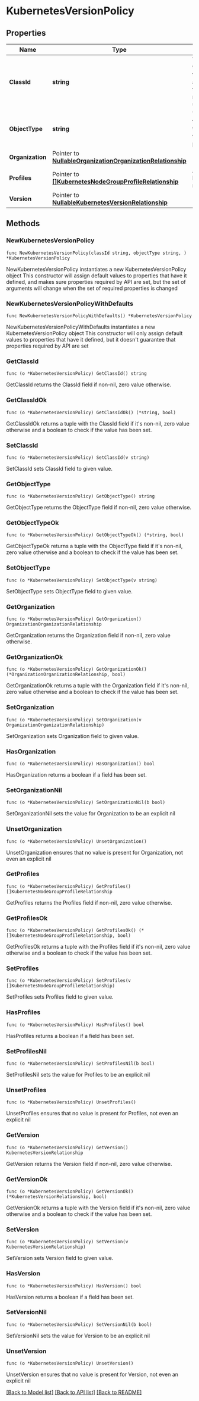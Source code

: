 # KubernetesVersionPolicy

## Properties

Name | Type | Description | Notes
------------ | ------------- | ------------- | -------------
**ClassId** | **string** | The fully-qualified name of the instantiated, concrete type. This property is used as a discriminator to identify the type of the payload when marshaling and unmarshaling data. | [default to "kubernetes.VersionPolicy"]
**ObjectType** | **string** | The fully-qualified name of the instantiated, concrete type. The value should be the same as the &#39;ClassId&#39; property. | [default to "kubernetes.VersionPolicy"]
**Organization** | Pointer to [**NullableOrganizationOrganizationRelationship**](OrganizationOrganizationRelationship.md) |  | [optional] 
**Profiles** | Pointer to [**[]KubernetesNodeGroupProfileRelationship**](KubernetesNodeGroupProfileRelationship.md) | An array of relationships to kubernetesNodeGroupProfile resources. | [optional] 
**Version** | Pointer to [**NullableKubernetesVersionRelationship**](KubernetesVersionRelationship.md) |  | [optional] 

## Methods

### NewKubernetesVersionPolicy

`func NewKubernetesVersionPolicy(classId string, objectType string, ) *KubernetesVersionPolicy`

NewKubernetesVersionPolicy instantiates a new KubernetesVersionPolicy object
This constructor will assign default values to properties that have it defined,
and makes sure properties required by API are set, but the set of arguments
will change when the set of required properties is changed

### NewKubernetesVersionPolicyWithDefaults

`func NewKubernetesVersionPolicyWithDefaults() *KubernetesVersionPolicy`

NewKubernetesVersionPolicyWithDefaults instantiates a new KubernetesVersionPolicy object
This constructor will only assign default values to properties that have it defined,
but it doesn't guarantee that properties required by API are set

### GetClassId

`func (o *KubernetesVersionPolicy) GetClassId() string`

GetClassId returns the ClassId field if non-nil, zero value otherwise.

### GetClassIdOk

`func (o *KubernetesVersionPolicy) GetClassIdOk() (*string, bool)`

GetClassIdOk returns a tuple with the ClassId field if it's non-nil, zero value otherwise
and a boolean to check if the value has been set.

### SetClassId

`func (o *KubernetesVersionPolicy) SetClassId(v string)`

SetClassId sets ClassId field to given value.


### GetObjectType

`func (o *KubernetesVersionPolicy) GetObjectType() string`

GetObjectType returns the ObjectType field if non-nil, zero value otherwise.

### GetObjectTypeOk

`func (o *KubernetesVersionPolicy) GetObjectTypeOk() (*string, bool)`

GetObjectTypeOk returns a tuple with the ObjectType field if it's non-nil, zero value otherwise
and a boolean to check if the value has been set.

### SetObjectType

`func (o *KubernetesVersionPolicy) SetObjectType(v string)`

SetObjectType sets ObjectType field to given value.


### GetOrganization

`func (o *KubernetesVersionPolicy) GetOrganization() OrganizationOrganizationRelationship`

GetOrganization returns the Organization field if non-nil, zero value otherwise.

### GetOrganizationOk

`func (o *KubernetesVersionPolicy) GetOrganizationOk() (*OrganizationOrganizationRelationship, bool)`

GetOrganizationOk returns a tuple with the Organization field if it's non-nil, zero value otherwise
and a boolean to check if the value has been set.

### SetOrganization

`func (o *KubernetesVersionPolicy) SetOrganization(v OrganizationOrganizationRelationship)`

SetOrganization sets Organization field to given value.

### HasOrganization

`func (o *KubernetesVersionPolicy) HasOrganization() bool`

HasOrganization returns a boolean if a field has been set.

### SetOrganizationNil

`func (o *KubernetesVersionPolicy) SetOrganizationNil(b bool)`

 SetOrganizationNil sets the value for Organization to be an explicit nil

### UnsetOrganization
`func (o *KubernetesVersionPolicy) UnsetOrganization()`

UnsetOrganization ensures that no value is present for Organization, not even an explicit nil
### GetProfiles

`func (o *KubernetesVersionPolicy) GetProfiles() []KubernetesNodeGroupProfileRelationship`

GetProfiles returns the Profiles field if non-nil, zero value otherwise.

### GetProfilesOk

`func (o *KubernetesVersionPolicy) GetProfilesOk() (*[]KubernetesNodeGroupProfileRelationship, bool)`

GetProfilesOk returns a tuple with the Profiles field if it's non-nil, zero value otherwise
and a boolean to check if the value has been set.

### SetProfiles

`func (o *KubernetesVersionPolicy) SetProfiles(v []KubernetesNodeGroupProfileRelationship)`

SetProfiles sets Profiles field to given value.

### HasProfiles

`func (o *KubernetesVersionPolicy) HasProfiles() bool`

HasProfiles returns a boolean if a field has been set.

### SetProfilesNil

`func (o *KubernetesVersionPolicy) SetProfilesNil(b bool)`

 SetProfilesNil sets the value for Profiles to be an explicit nil

### UnsetProfiles
`func (o *KubernetesVersionPolicy) UnsetProfiles()`

UnsetProfiles ensures that no value is present for Profiles, not even an explicit nil
### GetVersion

`func (o *KubernetesVersionPolicy) GetVersion() KubernetesVersionRelationship`

GetVersion returns the Version field if non-nil, zero value otherwise.

### GetVersionOk

`func (o *KubernetesVersionPolicy) GetVersionOk() (*KubernetesVersionRelationship, bool)`

GetVersionOk returns a tuple with the Version field if it's non-nil, zero value otherwise
and a boolean to check if the value has been set.

### SetVersion

`func (o *KubernetesVersionPolicy) SetVersion(v KubernetesVersionRelationship)`

SetVersion sets Version field to given value.

### HasVersion

`func (o *KubernetesVersionPolicy) HasVersion() bool`

HasVersion returns a boolean if a field has been set.

### SetVersionNil

`func (o *KubernetesVersionPolicy) SetVersionNil(b bool)`

 SetVersionNil sets the value for Version to be an explicit nil

### UnsetVersion
`func (o *KubernetesVersionPolicy) UnsetVersion()`

UnsetVersion ensures that no value is present for Version, not even an explicit nil

[[Back to Model list]](../README.md#documentation-for-models) [[Back to API list]](../README.md#documentation-for-api-endpoints) [[Back to README]](../README.md)


